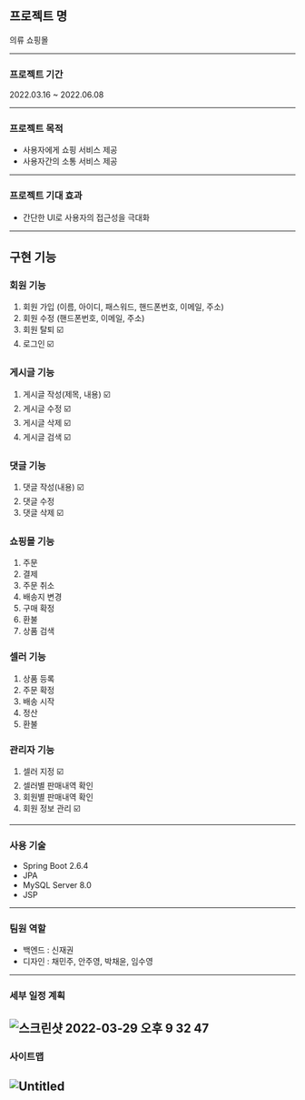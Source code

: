 ## 프로젝트 명

의류 쇼핑몰

---

### 프로젝트 기간

2022.03.16 ~ 2022.06.08

---

### 프로젝트 목적

* 사용자에게 쇼핑 서비스 제공
* 사용자간의 소통 서비스 제공

---

### 프로젝트 기대 효과

* 간단한 UI로 사용자의 접근성을 극대화

---

## 구현 기능

### 회원 기능

1. 회원 가입 (이름, 아이디, 패스워드, 핸드폰번호, 이메일, 주소)
2. 회원 수정 (핸드폰번호, 이메일, 주소)
3. 회원 탈퇴 ☑️
4. 로그인 ☑️

### 게시글 기능

1. 게시글 작성(제목, 내용)  ☑️
2. 게시글 수정 ☑️
3. 게시글 삭제 ☑️
4. 게시글 검색 ☑️

### 댓글 기능

1. 댓글 작성(내용)  ☑️
2. 댓글 수정
3. 댓글 삭제 ☑️

### 쇼핑몰 기능

1. 주문
2. 결제
3. 주문 취소
4. 배송지 변경
5. 구매 확정
6. 환불
7. 상품 검색

### 셀러 기능

1. 상품 등록
2. 주문 확정
3. 배송 시작
4. 정산
5. 환불

### 관리자 기능

1. 셀러 지정 ☑️
2. 셀러별 판매내역 확인
3. 회원별 판매내역 확인
4. 회원 정보 관리 ☑️

---

### 사용 기술

* Spring Boot 2.6.4
* JPA
* MySQL Server 8.0
* JSP

---

### 팀원 역할

* 백엔드 : 신재권
* 디자인 : 채민주, 안주영, 박채윤, 임수영

---

### 세부 일정 계획

![스크린샷 2022-03-29 오후 9 32 47](https://user-images.githubusercontent.com/80821744/160614217-640e4a88-a8b8-444e-842d-1cffbb13264f.png)
---

### 사이트맵

![Untitled](https://user-images.githubusercontent.com/80821744/160614279-8224f038-d531-4bf2-94b1-abc651e5d23d.png)
---
